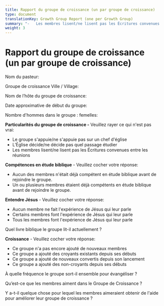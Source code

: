 ```yaml
---
title: Rapport du groupe de croissance (un par groupe de croissance)
type: document
translationKey: Growth Group Report (one per Growth Group)
summary: "-   Les membres lisent/ne lisent pas les Écritures convenues entre les réunions"
weight: 3
---
```

# Rapport du groupe de croissance (un par groupe de croissance)

Nom du pasteur:

Groupe de croissance Ville / Village:

Nom de l’hôte du groupe de croissance:

Date approximative de début du groupe:

Nombre d'hommes dans le groupe : femelles:

**Particularités du groupe de croissance -** Veuillez rayer ce qui n'est pas vrai:

-   Le groupe s'appuie/ne s'appuie pas sur un chef d'église
-   L’Église décide/ne décide pas quel passage étudier
-   Les membres lisent/ne lisent pas les Écritures convenues entre les réunions

**Compétences en étude biblique** - Veuillez cocher votre réponse:

-   Aucun des membres n'était déjà compétent en étude biblique avant de rejoindre le groupe.
-   Un ou plusieurs membres étaient déjà compétents en étude biblique avant de rejoindre le groupe.

**Entendre Jésus** - Veuillez cocher votre réponse:

-   Aucun membre ne fait l'expérience de Jésus qui leur parle
-   Certains membres font l'expérience de Jésus qui leur parle
-   Tous les membres font l'expérience de Jésus qui leur parle

Quel livre biblique le groupe lit-il actuellement ?

**Croissance** - Veuillez cocher votre réponse:

-   Ce groupe n'a pas encore ajouté de nouveaux membres
-   Ce groupe a ajouté des croyants existants depuis ses débuts
-   Ce groupe a ajouté de nouveaux convertis depuis son lancement
-   Ce groupe a ajouté des non-croyants depuis ses débuts

À quelle fréquence le groupe sort-il ensemble pour évangéliser ?

Qu’est-ce que les membres aiment dans le Groupe de Croissance ?

Y a-t-il quelque chose pour lequel les membres aimeraient obtenir de l'aide pour améliorer leur groupe de croissance ?
